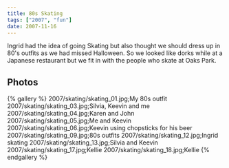 ```yaml
---
title: 80s Skating
tags: ["2007", "fun"]
date: 2007-11-16
---
```

Ingrid had the idea of going Skating but also thought we should dress up in 80's outfits as we had missed Halloween. So we looked like dorks while at a Japanese restaurant but we fit in with the people who skate at Oaks Park.

## Photos 

{% gallery %} 
2007/skating/skating_01.jpg;My 80s outfit
2007/skating/skating_03.jpg;Silvia, Keevin and me
2007/skating/skating_04.jpg;Karen and John
2007/skating/skating_05.jpg;Me and Keevin
2007/skating/skating_06.jpg;Keevin using chopsticks for his beer
2007/skating/skating_09.jpg;80s outfits
2007/skating/skating_12.jpg;Ingrid skating
2007/skating/skating_13.jpg;Silvia and Keevin
2007/skating/skating_17.jpg;Kellie
2007/skating/skating_18.jpg;Kellie
{% endgallery %}
